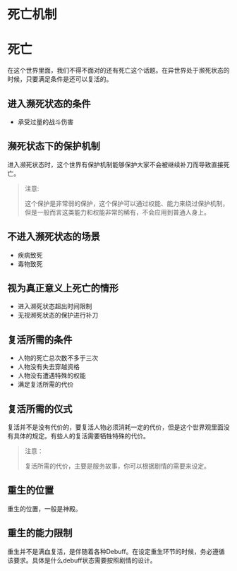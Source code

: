 # 死亡机制

# 死亡

在这个世界里面，我们不得不面对的还有死亡这个话题。在异世界处于濒死状态的时候，只要满足条件是还可以复活的。

## 进入濒死状态的条件

- 承受过量的战斗伤害

## 濒死状态下的保护机制

进入濒死状态时，这个世界有保护机制能够保护大家不会被继续补刀而导致直接死亡。

> 注意:
>
> 这个保护是非常弱的保护，这个保护可以通过权能、能力来绕过保护机制，但是一般而言这类能力和权能非常的稀有，不会应用到普通人身上。

## 不进入濒死状态的场景

- 疾病致死
- 毒物致死

## 视为真正意义上死亡的情形

- 进入濒死状态超出时间限制
- 无视濒死状态的保护进行补刀

## 复活所需的条件

- 人物的死亡总次数不多于三次
- 人物没有失去穿越资格
- 人物没有遭遇特殊的权能
- 满足复活所需的代价

## 复活所需的仪式

复活并不是没有代价的，要复活人物必须消耗一定的代价，但是这个世界观里面没有具体的规定。有些人的复活需要牺牲特殊的代价。

> 注意：
>
> 复活所需的代价，主要是服务故事，你可以根据剧情的需要来设定。

## 重生的位置

重生的位置，一般是神殿。

## 重生的能力限制

重生并不是满血复活，是伴随着各种Debuff。在设定重生环节的时候，务必遵循该要求。具体是什么debuff状态需要按照剧情的设计。